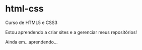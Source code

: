 # html-css
 Curso de HTML5 e CSS3

Estou aprendendo a criar sites e a gerenciar meus repositórios!

Ainda em...aprendendo...